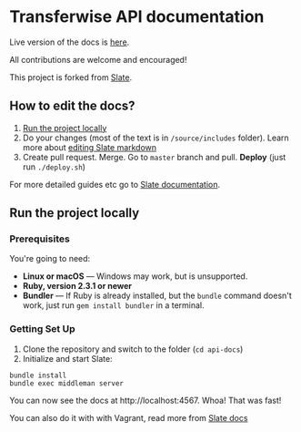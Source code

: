 # Transferwise API documentation

Live version of the docs is [here](https://api-docs.transferwise.com).

All contributions are welcome and encouraged!

This project is forked from [Slate](https://github.com/lord/slate).

## How to edit the docs?

1. [Run the project locally](#run-the-project-locally)
2. Do your changes (most of the text is in `/source/includes` folder). Learn more about [editing Slate markdown](https://github.com/lord/slate/wiki/Markdown-Syntax)
3. Create pull request. Merge. Go to `master` branch and pull. **Deploy** (just run `./deploy.sh`)

For more detailed guides etc go to [Slate documentation](https://github.com/lord/slate).

## Run the project locally

### Prerequisites

You're going to need:

 - **Linux or macOS** — Windows may work, but is unsupported.
 - **Ruby, version 2.3.1 or newer**
 - **Bundler** — If Ruby is already installed, but the `bundle` command doesn't work, just run `gem install bundler` in a terminal.

### Getting Set Up

1. Clone the repository and switch to the folder (`cd api-docs`)
2. Initialize and start Slate:

```shell
bundle install
bundle exec middleman server
```

You can now see the docs at http://localhost:4567. Whoa! That was fast!

You can also do it with with Vagrant, read more from [Slate docs](https://github.com/lord/slate)